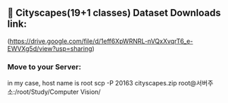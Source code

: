 ## 📌 Cityscapes(19+1 classes) Dataset Downloads link:
(https://drive.google.com/file/d/1eff6XpWRNRL-nVQxXvqrT6_e-EWVXg5d/view?usp=sharing)

### Move to your Server:
in my case, host name is root
    scp -P 20163 cityscapes.zip root@서버주소:/root/Study/Computer Vision/

